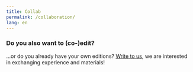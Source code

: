 ```yaml
---
title: Collab
permalink: /collaboration/
lang: en
---
```

### Do you also want to (co-)edit?
...or do you already have your own editions? [Write to us](/contact), we are interested in exchanging experience and materials!



